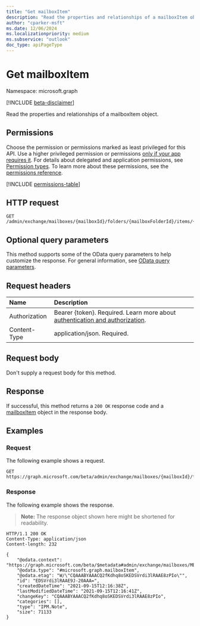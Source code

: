 ```yaml
---
title: "Get mailboxItem"
description: "Read the properties and relationships of a mailboxItem object."
author: "cparker-msft"
ms.date: 12/06/2024
ms.localizationpriority: medium
ms.subservice: "outlook"
doc_type: apiPageType
---
```


# Get mailboxItem

Namespace: microsoft.graph

[!INCLUDE [beta-disclaimer](../../includes/beta-disclaimer.md)]

Read the properties and relationships of a mailboxItem object.

## Permissions

Choose the permission or permissions marked as least privileged for this API. Use a higher privileged permission or permissions [only if your app requires it](/graph/permissions-overview#best-practices-for-using-microsoft-graph-permissions). For details about delegated and application permissions, see [Permission types](/graph/permissions-overview#permission-types). To learn more about these permissions, see the [permissions reference](/graph/permissions-reference).

<!-- {
  "blockType": "permissions",
  "name": "mailboxitem-get-permissions"
}
-->
[!INCLUDE [permissions-table](../includes/permissions/mailboxitem-get-permissions.md)]

## HTTP request

<!-- {
  "blockType": "ignored"
}
-->
``` http
GET /admin/exchange/mailboxes/{mailboxId}/folders/{mailboxFolderId}/items/{mailboxItemId}
```

## Optional query parameters

This method supports some of the OData query parameters to help customize the response. For general information, see [OData query parameters](/graph/query-parameters).

## Request headers

|Name|Description|
|:---|:---|
|Authorization|Bearer {token}. Required. Learn more about [authentication and authorization](/graph/auth/auth-concepts).|
|Content-Type|application/json. Required.|

## Request body

Don't supply a request body for this method.

## Response

If successful, this method returns a `200 OK` response code and a [mailboxItem](../resources/mailboxitem.md) object in the response body.

## Examples

### Request

The following example shows a request.
<!-- {
  "blockType": "request",
  "name": "get_mailboxitem"
}
-->
``` http
GET https://graph.microsoft.com/beta/admin/exchange/mailboxes/{mailboxId}/folders/{mailboxFolderId}/items/{mailboxItemId}
```


### Response

The following example shows the response.
>**Note:** The response object shown here might be shortened for readability.
<!-- {
  "blockType": "response",
  "truncated": true,
  "@odata.type": "microsoft.graph.mailboxItem"
}
-->
``` http
HTTP/1.1 200 OK
Content-Type: application/json
Content-length: 232

{
    "@odata.context": "https://graph.microsoft.com/beta/$metadata#admin/exchange/mailboxes/MBX:e0643f21@a7809c93/folders('Inbox')/items$entity",
    "@odata.type": "#microsoft.graph.mailboxItem",
    "@odata.etag": "W/\"CQAAABYAAACQ2fKdhq8oSKEDSVrdi3lRAAE8zPIo\"",
    "id": "EDSVrdi3lRAAE9J-20AAA=",
    "createdDateTime": "2021-09-15T12:16:38Z",
    "lastModifiedDateTime": "2021-09-15T12:16:41Z",
    "changeKey": "CQAAABYAAACQ2fKdhq8oSKEDSVrdi3lRAAE8zPIo",
    "categories": [],
    "type": "IPM.Note",
    "size": 71133
}
```
